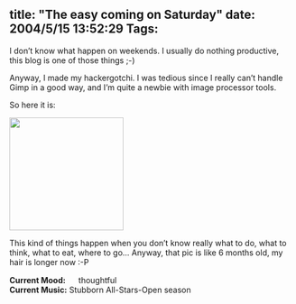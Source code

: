 title: "The easy coming on Saturday"
date: 2004/5/15 13:52:29
Tags: 
---
<p>I don&#8217;t know what happen on weekends. I usually do nothing productive, this blog is one of those things ;-)</p>

<p>Anyway, I made my hackergotchi. I was tedious since I really can&#8217;t handle Gimp in a good way, and I&#8217;m quite a newbie with image processor tools.</p>

<p>So here it is:</p>

<p><a href="http://www.damog.net/images/damogotchi.png"><img width="202" height="200" src="http://www.damog.net/images/damogotchi.png"/></a></p>

<p>This kind of things happen when you don&#8217;t know really what to do, what to think, what to eat, where to go&#8230; Anyway, that pic is like 6 months old, my hair is longer now :-P</p>

<p><strong>Current Mood:</strong> <img width="15" height="15" src="http://stat.livejournal.com/img/mood/growf/smileys/thoughtful.gif"/> thoughtful<br/><strong>Current Music:</strong> Stubborn All-Stars-Open season</p>
